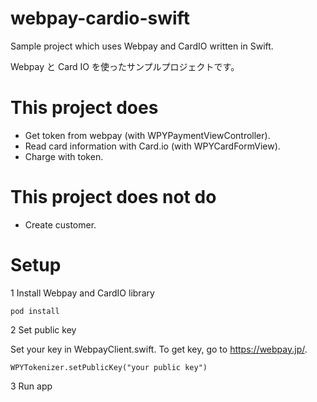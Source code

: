 # webpay-cardio-swift
Sample project which uses Webpay and CardIO written in Swift.

Webpay と Card IO を使ったサンプルプロジェクトです。

# This project does
* Get token from webpay (with WPYPaymentViewController).
* Read card information with Card.io (with WPYCardFormView).
* Charge with token.

# This project does not do
* Create customer.

# Setup

1 Install Webpay and CardIO library

```
pod install
```
2 Set public key

Set your key in WebpayClient.swift.
To get key, go to https://webpay.jp/.

```
WPYTokenizer.setPublicKey("your public key")
```

3 Run app
